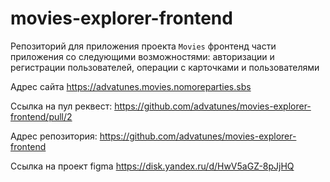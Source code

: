 # movies-explorer-frontend
Репозиторий для приложения проекта `Movies` фронтенд части приложения со следующими возможностями: авторизации и регистрации пользователей, операции с карточками и пользователями

Адрес сайта https://advatunes.movies.nomoreparties.sbs

Ссылка на пул реквест: https://github.com/advatunes/movies-explorer-frontend/pull/2

Адрес репозитория: https://github.com/advatunes/movies-explorer-frontend

Ссылка на проект figma https://disk.yandex.ru/d/HwV5aGZ-8pJjHQ
